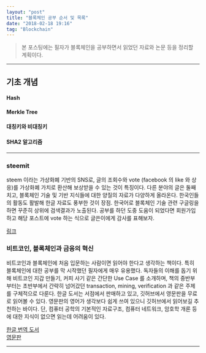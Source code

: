 ```yaml
---
layout: "post"
title: "블록체인 공부 순서 및 목록"
date: "2018-02-18 19:16"
tag: "Blockchain"
---
```


> 본 포스팅에는 필자가 블록체인을 공부하면서 읽었던 자료와 논문 등을 정리할 계획이다.

---

## 기초 개념

#### Hash

#### Merkle Tree

#### 대칭키와 비대칭키

#### SHA2 알고리즘

---
### steemit

steem 이라는 가상화폐 기반의 SNS로, 글의 조회수와 vote (facebook 의 like 와 상응)를 가상화폐 가치로 환산해 보상받을 수 있는 것이 특징이다. 다른 분야의 글은 둘째 치고, 블록체인 기술 및 기반 지식들에 대한 양질의 자료가 다양하게 올라온다. 한국인들의 활동도 활발해 한글 자료도 풍부한 것이 장점. 한국어로 블록체인 기술 관련 구글링을 하면 꾸준히 상위에 검색결과가 노출된다. 공부를 하던 도중 도움이 되었다면 회원가입 하고 해당 포스트에 vote 하는 식으로 글쓴이에게 감사를 표해보자.

[링크](https://steemit.com/)

### 비트코인, 블록체인과 금융의 혁신

비트코인과 블록체인에 처음 입문하는 사람이면 읽어야 한다고 생각하는 책이다. 특히 블록체인에 대한 공부를 막 시작했던 필자에게 매우 유용했다. 독자들의 이해를 돕기 위해 비트코인 지갑 만들기, 커피 사기 같은 간단한 Use Case 를 소개하며, 책의 중반부 부터는 초반부에서 간략히 넘어갔던 transaction, mining, verification 과 같은 주제를 구체적으로 다룬다. 한글 도서는 서점에서 판매하고 있고, 깃허브에서 영문판을 무료로 읽어볼 수 있다. 영문판의 영어가 생각보다 쉽게 쓰여 있으니 깃허브에서 읽어보길 추천하는 바이다. 단, 컴퓨터 공학의 기본적인 자료구조, 컴퓨터 네트워크, 암호학 개론 등에 대한 지식이 없으면 읽는데 어려움이 있다.

[한글 번역 도서](http://book.naver.com/bookdb/book_detail.nhn?bid=9685493)  
[영문판](https://github.com/bitcoinbook/bitcoinbook/blob/develop/book.asciidoc)

---
